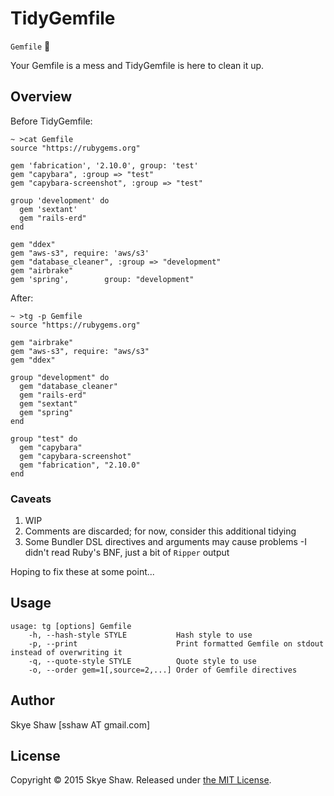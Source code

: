 # TidyGemfile

`Gemfile` :shower:

Your Gemfile is a mess and TidyGemfile is here to clean it up.

## Overview

Before TidyGemfile:

```
~ >cat Gemfile
source "https://rubygems.org"

gem 'fabrication', '2.10.0', group: 'test'
gem "capybara", :group => "test"
gem "capybara-screenshot", :group => "test"

group 'development' do
  gem 'sextant'
  gem "rails-erd"
end

gem "ddex"
gem "aws-s3", require: 'aws/s3'
gem "database_cleaner", :group => "development"
gem "airbrake"
gem 'spring',        group: "development"
```

After:

```
~ >tg -p Gemfile
source "https://rubygems.org"

gem "airbrake"
gem "aws-s3", require: "aws/s3"
gem "ddex"

group "development" do
  gem "database_cleaner"
  gem "rails-erd"
  gem "sextant"
  gem "spring"
end

group "test" do
  gem "capybara"
  gem "capybara-screenshot"
  gem "fabrication", "2.10.0"
end
```

### Caveats

1. WIP
1. Comments are discarded; for now, consider this additional tidying
1. Some Bundler DSL directives and arguments may cause problems -I didn't read Ruby's BNF, just a bit of `Ripper` output

Hoping to fix these at some point...

## Usage

```
usage: tg [options] Gemfile
    -h, --hash-style STYLE           Hash style to use
    -p, --print                      Print formatted Gemfile on stdout instead of overwriting it
    -q, --quote-style STYLE          Quote style to use
    -o, --order gem=1[,source=2,...] Order of Gemfile directives
```

## Author

Skye Shaw [sshaw AT gmail.com]

## License

Copyright © 2015 Skye Shaw. Released under [the MIT License](http://www.opensource.org/licenses/MIT).

